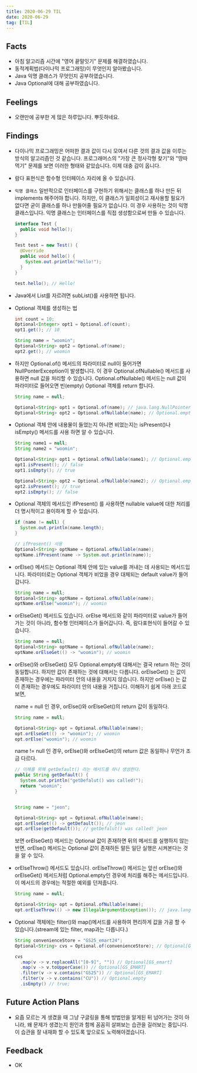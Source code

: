 ```yaml
---
title: 2020-06-29 TIL
date: 2020-06-29
tag: [TIL]
---
```


## Facts

- 아침 알고리즘 시간에 "영어 끝말잇기" 문제를 해결하였습니다.
- 동적계획법(다이나믹 프로그래밍)이 무엇인지 알아봤습니다.
- Java 익명 클래스가 무엇인지 공부하였습니다.
- Java Optional에 대해 공부하였습니다.

## Feelings

- 오랜만에 공부한 게 많은 하루입니다. 뿌듯하네요.

## Findings

- 다이나믹 프로그래밍은 어떠한 결과 값이 다시 모여서 다른 것의 결과 값을 이루는 방식의 알고리즘인 것 같습니다. 프로그래머스의 "가장 큰 정사각형 찾기"와 "땅따먹기" 문제를 보면 이러한 형태와 같았습니다. 이제 대충 감이 옵니다.
- 람다 표현식은 함수형 인터페이스 자리에 올 수 있습니다.
- `익명 클래스`
  일반적으로 인터페이스를 구현하기 위해서는 클래스를 하나 만든 뒤 implements 해주어야 합니다. 하지만, 이 클래스가 일회성이고 재사용할 필요가 없다면 굳이 클래스를 하나 만들어줄 필요가 없습니다. 이 경우 사용하는 것이 익명 클래스입니다. 익명 클래스는 인터페이스를 직접 생성함으로써 만들 수 있습니다.

    ```java
    interface Test {
      public void hello();
    }

    Test test = new Test() {
      @Override
      public void hello() {
        System.out.println("Hello!");
      }
    }

    test.hello(); // Hello!
    ```

- Java에서 List를 자르려면 subList()를 사용하면 됩니다.
- Optional 객체를 생성하는 법

    ```java
    int count = 10;
    Optional<Integer> opt1 = Optional.of(count);
    opt1.get(); // 10

    String name = "woomin";
    Optional<String> opt2 = Optional.of(name);
    opt2.get(); // woomin
    ```

- 하지만 Optional.of() 메서드의 파라미터로 null이 들어가면 NullPonterException이 발생합니다. 이 경우 Optional.ofNullable() 메서드를 사용하면 null 값을 처리할 수 있습니다. Optional.ofNullable() 메서드는 null 값이 파라미터로 들어오면 빈(empty) Optional 객체를 return 합니다.

    ```java
    String name = null;

    Optional<String> opt1 = Optional.of(name); // java.lang.NullPointerException
    Optional<String> opt2 = Optional.ofNullable(name); // Optional.empty
    ```

- Optional 객체 안에 내용물이 들었는지 아니면 비었는지는 isPresent()나 isEmpty() 메서드를 사용 하면 알 수 있습니다.

    ```java
    String name1 = null;
    String name2 = "woomin";

    Optional<String> opt1 = Optional.ofNullable(name1); // Optional.empty
    opt1.isPresent(); // false
    opt1.isEmpty(); // true

    Optional<String> opt2 = Optional.ofNullable(name2); // Optional.empty
    opt2.isPresent(); // true
    opt2.isEmpty(); // false
    ```

- Optional 객체의 메서드인 ifPresent() 를 사용하면 nullable value에 대한 처리를 더 명시적이고 용이하게 할 수 있습니다.

    ```java
    if (name != null) {
      System.out.println(name.length);
    }

    // ifPresent() 사용
    Optional<String> optName = Optional.ofNullable(name);
    optName.ifPresent(name -> System.out.println(name));
    ```

- orElse() 메서드는 Optional 객체 안에 있는 value를 꺼내는 데 사용되는 메서드입니다. 파라미터로는 Optional 객체가 비었을 경우 대체되는 default value가 들어갑니다.

    ```java
    String name = null;
    Optional<String> optName = Optional.ofNullable(name);
    optName.orElse("woomin"); // woomin
    ```

- orElseGet() 메서드도 있습니다. orElse 메서드와 같이 파라미터로 value가 들어가는 것이 아니라, 함수형 인터페이스가 들어갑니다. 즉, 람다표현식이 들어갈 수 있습니다.

    ```java
    String name = null;
    Optional<String> optName = Optional.ofNullable(name);
    optName.orElseGet(() -> "woomin"); // woomin
    ```

- orElse()와 orElseGet() 모두 Optional.empty에 대해서는 결국 return 하는 것이 동일합니다. 하지만 값이 존재하는 것에 대해서는 다릅니다. orElseGet() 는 값이 존재하는 경우에는 파라미터 안의 내용을 거치지 않습니다. 하지만 orElse() 는 값이 존재하는 경우에도 파라미터 안의 내용을 거칩니다. 이해하기 쉽게 아래 코드로 보면,

    name = null 인 경우, orElse()와 orElseGet()의 return 값이 동일하다.

    ```java
    String name = null;

    Optional<String> opt = Optional.ofNullable(name);
    opt.orElseGet(() -> "woomin"); // woomin
    opt.orElse("woomin"); // woomin
    ```

    name != null 인 경우, orElse()와 orElseGet()의 return 값은 동일하나 무언가 조금 다르다.

    ```java
    // 이해를 위해 getDefault() 라는 메서드를 하나 생성한다.
    public String getDefault() {
      System.out.println("getDefalut() was called!");
      return "woomin";
    }


    String name = "jeon";

    Optional<String> opt = Optional.ofNullable(name);
    opt.orElseGet(() -> getDefault()); // jeon
    opt.orElse(getDefault()); // getDefalut() was called! jeon
    ```

    보면 orElseGet() 메서드는 Optional 값이 존재하면 뒤의 메서드를 실행하지 않는 반면, orElse() 메서드는 Optional 값이 존재하든 말든 일단 실행은 시켜본다는 것을 알 수 있다.

- orElseThrow() 메서드도 있습니다. orElseThrow() 메서드는 앞선 orElse()와 orElseGet() 메서드처럼 Optional.empty인 경우에 처리를 해주는 메서드입니다. 이 메서드의 경우에는 적절한 예외를 던져줍니다.

    ```java
    String name = null;

    Optional<String> opt = Optional.ofNullable(name);
    opt.orElseThrow(() -> new IllegalArgumentException()); // java.lang.IllegalArgumentException
    ```

- Optional 객체에는 filter()와 map()메서드를 사용하여 편리하게 값을 가공 할 수 있습니다.(stream에 있는 filter, map과는 다릅니다.)

    ```java
    String convenienceStore = "GS25_emart24";
    Optional<String> cvs = Optional.of(convenienceStore); // Optional[GS25_emart24]

    cvs
      .map(v -> v.replaceAll("[0-9]", "")) // Optional[GS_emart]
      .map(v -> v.toUpperCase()) // Optional[GS_EMART]
      .filter(v -> v.contains("GS25")) // Optional[GS_EMART]
      .filter(v -> v.contains("CU")) // Optional.empty
      .isEmpty() // true;
    ```

## Future Action Plans

- 요즘 모르는 게 생겼을 때 그냥 구글링을 통해 방법만을 알게된 뒤 넘어가는 것이 아니라, 왜 문제가 생겼는지 원인과 함께 꼼꼼히 살펴보는 습관을 길러보는 중입니다. 이 습관을 잘 내재화 할 수 있도록 앞으로도 노력해야겠습니다.

## Feedback

- OK
